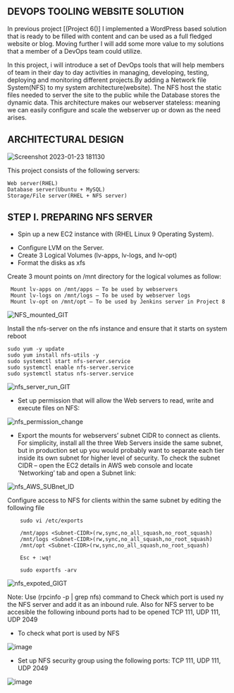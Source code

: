 ## DEVOPS TOOLING WEBSITE SOLUTION



In previous project [(Project 6()] I implemented a WordPress based solution that is ready to be filled with content and can be used as a full fledged website or blog. Moving further I will add some more value to my solutions that a member of a DevOps team could utilize. 



In this project, i will introduce a set of DevOps tools that will help members of team in their day to day activities in managing, developing, testing, deploying and monitoring different projects.By adding a Network file System(NFS) to my system architecture(website). The NFS host the static files needed to server the site to the public while the Database stores the dynamic data. This architecture makes our webserver stateless: meaning we can easily configure and scale the webserver up or down as the need arises.



## ARCHITECTURAL DESIGN

![Screenshot 2023-01-23 181130](https://user-images.githubusercontent.com/122198373/214173130-bba052be-b862-4e4a-bc1a-c5ee29913eee.png)



This project consists of the following servers:

    Web server(RHEL)
    Database server(Ubuntu + MySQL)
    Storage/File server(RHEL + NFS server)
    
    

## STEP I. PREPARING NFS SERVER

- Spin up a new EC2 instance with (RHEL Linux 9 Operating System).
* Configure LVM on the Server.
* Create 3 Logical Volumes (lv-apps, lv-logs, and lv-opt)
* Format the disks as xfs

Create 3 mount points on /mnt directory for the logical volumes as follow:


     Mount lv-apps on /mnt/apps – To be used by webservers
     Mount lv-logs on /mnt/logs – To be used by webserver logs
     Mount lv-opt on /mnt/opt – To be used by Jenkins server in Project 8




![NFS_mounted_GIT](https://user-images.githubusercontent.com/122198373/214183586-3b596762-54b9-42de-8d51-6a49d328a22d.png)






Install the nfs-server on the nfs instance and ensure that it starts on system reboot





    sudo yum -y update
    sudo yum install nfs-utils -y
    sudo systemctl start nfs-server.service
    sudo systemctl enable nfs-server.service
    sudo systemctl status nfs-server.service


![nfs_server_run_GIT](https://user-images.githubusercontent.com/122198373/214186105-106006a0-32e4-4fd1-a09e-1fab64a15a1d.png)


* Set up permission that will allow the Web servers to read, write and execute files on NFS:


![nfs_permission_change](https://user-images.githubusercontent.com/122198373/214188829-765d9c6b-c355-49fd-a573-d5af70300cc1.png)

* Export the mounts for webservers’ subnet CIDR to connect as clients. For simplicity, install all the three Web Servers inside the same subnet, but in production set up you would probably want to separate each tier inside its own subnet for higher level of security. To check the subnet CIDR – open the EC2 details in AWS web console and locate ‘Networking’ tab and open a Subnet link:

![nfs_AWS_SUBnet_ID](https://user-images.githubusercontent.com/122198373/214191476-ce69762d-cfd0-43cb-94a8-197225b9f852.png)




Configure access to NFS for clients within the same subnet by editing the following file

        sudo vi /etc/exports

        /mnt/apps <Subnet-CIDR>(rw,sync,no_all_squash,no_root_squash)
        /mnt/logs <Subnet-CIDR>(rw,sync,no_all_squash,no_root_squash)
        /mnt/opt <Subnet-CIDR>(rw,sync,no_all_squash,no_root_squash)

        Esc + :wq!

        sudo exportfs -arv
        
![nfs_expoted_GIGT](https://user-images.githubusercontent.com/122198373/214193452-5dc56c93-314d-48d1-8ef6-ee973e966a13.png)

Note: Use (rpcinfo -p | grep nfs) command to Check which port is used ny the NFS server and add it as an inbound rule.  Also for NFS server to be accesible the following inbound ports had to be opened TCP 111, UDP 111, UDP 2049

* To check what port is used by NFS 

![image](https://user-images.githubusercontent.com/122198373/214194369-3ce83efa-658a-4cb3-be03-7ded18b5c759.png)

* Set up NFS security group using the following ports: TCP 111, UDP 111, UDP 2049

![image](https://user-images.githubusercontent.com/122198373/214194433-bb1ca499-db96-4b68-8901-9b0ac5263c34.png)

